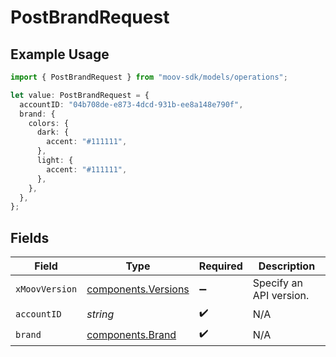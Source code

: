 # PostBrandRequest

## Example Usage

```typescript
import { PostBrandRequest } from "moov-sdk/models/operations";

let value: PostBrandRequest = {
  accountID: "04b708de-e873-4dcd-931b-ee8a148e790f",
  brand: {
    colors: {
      dark: {
        accent: "#111111",
      },
      light: {
        accent: "#111111",
      },
    },
  },
};
```

## Fields

| Field                                                      | Type                                                       | Required                                                   | Description                                                |
| ---------------------------------------------------------- | ---------------------------------------------------------- | ---------------------------------------------------------- | ---------------------------------------------------------- |
| `xMoovVersion`                                             | [components.Versions](../../models/components/versions.md) | :heavy_minus_sign:                                         | Specify an API version.                                    |
| `accountID`                                                | *string*                                                   | :heavy_check_mark:                                         | N/A                                                        |
| `brand`                                                    | [components.Brand](../../models/components/brand.md)       | :heavy_check_mark:                                         | N/A                                                        |
